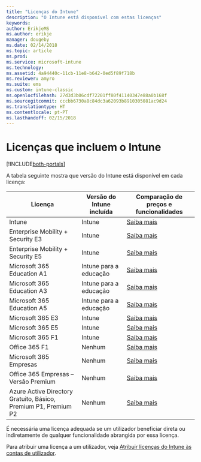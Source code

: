 ```yaml
---
title: "Licenças do Intune"
description: "O Intune está disponível com estas licenças"
keywords: 
author: ErikjeMS
ms.author: erikje
manager: dougeby
ms.date: 02/14/2018
ms.topic: article
ms.prod: 
ms.service: microsoft-intune
ms.technology: 
ms.assetid: 4a94440c-11cb-11e8-b642-0ed5f89f718b
ms.reviewer: amyro
ms.suite: ems
ms.custom: intune-classic
ms.openlocfilehash: 27d3d3b06cdf72201ff80f41140347e88a0b168f
ms.sourcegitcommit: cccbb6730a8c84dc3a62093b8910305081ac9d24
ms.translationtype: HT
ms.contentlocale: pt-PT
ms.lasthandoff: 02/15/2018
---
```

# <a name="licenses-that-include-intune"></a>Licenças que incluem o Intune

[!INCLUDE[both-portals](./includes/note-for-both-portals.md)]

A tabela seguinte mostra que versão do Intune está disponível em cada licença:

| Licença | Versão do Intune incluída | Comparação de preços e funcionalidades |
|-----------------------------------------------------------------------|-------------------------------------------------------------|---|
| Intune | Intune | [Saiba mais](https://www.microsoft.com/en-us/cloud-platform/microsoft-intune-pricing) |
| Enterprise Mobility + Security E3 | Intune | [Saiba mais](https://www.microsoft.com/en-us/cloud-platform/microsoft-intune-pricing) |
| Enterprise Mobility + Security E5 | Intune | [Saiba mais](https://www.microsoft.com/en-us/cloud-platform/microsoft-intune-pricing) |
| Microsoft 365 Education A1 | Intune para a educação | [Saiba mais](https://www.microsoft.com/en-us/education/buy-license/microsoft365/default.aspx#) |
| Microsoft 365 Education A3 | Intune para a educação | [Saiba mais](https://www.microsoft.com/en-us/education/buy-license/microsoft365/default.aspx#) |
| Microsoft 365 Education A5 | Intune para a educação | [Saiba mais](https://www.microsoft.com/en-us/education/buy-license/microsoft365/default.aspx#) |
| Microsoft 365 E3 | Intune | [Saiba mais](https://www.microsoft.com/en-US/microsoft-365/enterprise) |
| Microsoft 365 E5 | Intune | [Saiba mais](https://www.microsoft.com/en-US/microsoft-365/enterprise) |
| Microsoft 365 F1 | Intune | [Saiba mais](https://www.microsoft.com/en-us/microsoft-365/enterprise/firstline) |
| Office 365 F1 | Nenhum | [Saiba mais](https://www.microsoft.com/en-us/microsoft-365/enterprise/firstline) |
| Microsoft 365 Empresas | Nenhum | [Saiba mais](https://www.microsoft.com/en-us/microsoft-365/business) |
| Office 365 Empresas – Versão Premium | Nenhum | [Saiba mais](https://www.microsoft.com/en-us/microsoft-365/business) |
| Azure Active Directory Gratuito, Básico, Premium P1, Premium P2 | Nenhum | [Saiba mais](https://azure.microsoft.com/en-us/pricing/details/active-directory/) |

É necessária uma licença adequada se um utilizador beneficiar direta ou indiretamente de qualquer funcionalidade abrangida por essa licença.

Para atribuir uma licença a um utilizador, veja [Atribuir licenças do Intune às contas de utilizador](licenses-assign.md).

